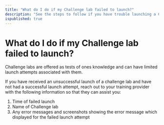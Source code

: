 ```yaml
---
title: "What do I do if my Challenge lab failed to launch?"
description: "See the steps to follow if you have trouble launching a Challenge lab."
ispublished: true
---
```


# What do I do if my Challenge lab failed to launch?

Challenge labs are offered as tests of ones knowledge and can have limited launch attempts associated with them. 
 
If you have received an unsuccessful launch of a challenge lab and have not had a successful launch attempt, reach out to your training provider with the following information so that they can assist you:

1. Time of failed launch 
2. Name of Challenge lab 
3. Any error messages and screenshots showing the error message which displayed for the failed launch attempt 
